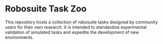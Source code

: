 # Robosuite Task Zoo

This repository hosts a collection of robosuite tasks designed by community users for their own research. It is intended to standardize experimental validation of simulated tasks and expedite the development of new environments.
